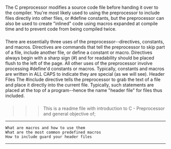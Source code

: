 The C preprocessor modifies a source code file before handing it over to the compiler. You're most likely used to using the preprocessor to include files directly into other files, or #define constants, but the preprocessor can also be used to create "inlined" code using macros expanded at compile time and to prevent code from being compiled twice. 
###
There are essentially three uses of the preprocessor--directives, constants, and macros. Directives are commands that tell the preprocessor to skip part of a file, include another file, or define a constant or macro. Directives always begin with a sharp sign (#) and for readability should be placed flush to the left of the page. All other uses of the preprocessor involve processing #define'd constants or macros. Typically, constants and macros are written in ALL CAPS to indicate they are special (as we will see).
Header Files
The #include directive tells the preprocessor to grab the text of a file and place it directly into the current file. Typically, such statements are placed at the top of a program--hence the name "header file" for files thus included. 
###
>>>This is a readme file with introduction to C - Preprocessor and general objective of;
___
    What are macros and how to use them
    What are the most common predefined macros
    How to include guard your header files
___

